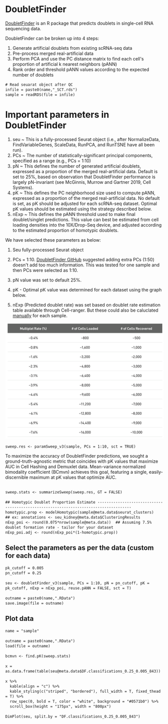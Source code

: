 # DoubletFinder
[DoubletFinder](https://github.com/chris-mcginnis-ucsf/DoubletFinder) is an R package that predicts doublets in single-cell RNA sequencing data.

DoubletFinder can be broken up into 4 steps:  

1. Generate artificial doublets from existing scRNA-seq data  
2. Pre-process merged real-artificial data  
3. Perform PCA and use the PC distance matrix to find each cell's proportion of artificial k nearest neighbors (pANN)  
4. Rank order and threshold pANN values according to the expected number of doublets  

```
# Read seuarat object after QC
infile = paste0(name,"_SCT.rds")
sample = readRDS(file = infile)
```

# Important parameters in DoubletFinder
1. seu ~ This is a fully-processed Seurat object (i.e., after NormalizeData, FindVariableGenes, ScaleData, RunPCA, and RunTSNE have all been run).  
2. PCs ~ The number of statistically-significant principal components, specified as a range (e.g., PCs = 1:10)  
3. pN ~ This defines the number of generated artificial doublets, expressed as a proportion of the merged real-artificial data. Default is set to 25%, based on observation that DoubletFinder performance is largely pN-invariant (see McGinnis, Murrow and Gartner 2019, Cell Systems).  
4. pK ~ This defines the PC neighborhood size used to compute pANN, expressed as a proportion of the merged real-artificial data. No default is set, as pK should be adjusted for each scRNA-seq dataset. Optimal pK values should be estimated using the strategy described below.  
5. nExp ~ This defines the pANN threshold used to make final doublet/singlet predictions. This value can best be estimated from cell loading densities into the 10X/Drop-Seq device, and adjusted according to the estimated proportion of homotypic doublets.

We have selected these parameters as below:  

1. Seu fully-processed Seurat object  

2. PCs = 1:10. [DoubletFinder GitHub](https://github.com/chris-mcginnis-ucsf/DoubletFinder/issues/91) suggested adding extra PCs (1:50) doesn't add too much information. This was tested for one sample and then PCs were selected as 1:10.  

3. pN value was set to default 25%.  

4. pK - Optimal pK value was determined for each dataset using the graph below.  

5. nExp (Predicted doublet rate) was set based on doublet rate estimation table available through Cell-ranger. But these could also be caluclated [manually](https://github.com/chris-mcginnis-ucsf/DoubletFinder/issues/76) for each sample.  

![**Figure A**](/images/DoubletFinder_1.PNG)  

```
sweep.res <- paramSweep_v3(sample, PCs = 1:10, sct = TRUE)
```

To maximize the accuracy of DoubletFinder predictions, we sought a ground-truth-agnostic metric that coincides with pK values that maximize AUC in Cell Hashing and Demuxlet data. 
Mean-variance normalized bimodality coefficient (BCmvn) achieves this goal, featuring a single, easily-discernible maximum at pK values that optimize AUC.


```

sweep.stats <- summarizeSweep(sweep.res, GT = FALSE)

## Homotypic Doublet Proportion Estimate -------------------------------------------------------------------------------------
homotypic.prop <- modelHomotypic(sample@meta.data$seurat_clusters)           ## ex: annotations <- seu_kidney@meta.data$ClusteringResults
nExp_poi <- round(0.075*nrow(sample@meta.data))  ## Assuming 7.5% doublet formation rate - tailor for your dataset
nExp_poi.adj <- round(nExp_poi*(1-homotypic.prop))
```
## Select the parameters as per the data **(custom for each data)**
```
pk_cutoff = 0.005
pn_cutoff = 0.25

seu <- doubletFinder_v3(sample, PCs = 1:10, pN = pn_cutoff, pK = pk_cutoff, nExp = nExp_poi, reuse.pANN = FALSE, sct = T)

outname = paste0(name,".RData")
save.image(file = outname)

```

## Plot data
```
name = "sample"

outname = paste0(name,".RData")
load(file = outname)

bcmvn <- find.pK(sweep.stats)

x = as.data.frame(table(seu@meta.data$DF.classifications_0.25_0.005_843))

x %>%
  kable(align = "c") %>%
  kable_styling(c("striped", "bordered"), full_width = T, fixed_thead = T) %>%
  row_spec(0, bold = T, color = "white", background = "#0571b0") %>%
  scroll_box(height = "175px", width = "800px")

DimPlot(seu, split.by = "DF.classifications_0.25_0.005_843")
```

